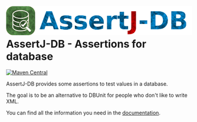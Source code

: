 ![alt tag](img/assertj-db_icon.png)
AssertJ-DB - Assertions for database
==========

[![Maven Central](https://maven-badges.herokuapp.com/maven-central/org.assertj/assertj-db/badge.svg)](https://maven-badges.herokuapp.com/maven-central/org.assertj/assertj-db)

AssertJ-DB provides some assertions to test values in a database.

The goal is to be an alternative to DBUnit for people who don't like to write XML.

You can find all the information you need in the [documentation](http://joel-costigliola.github.io/assertj/assertj-db.html).
